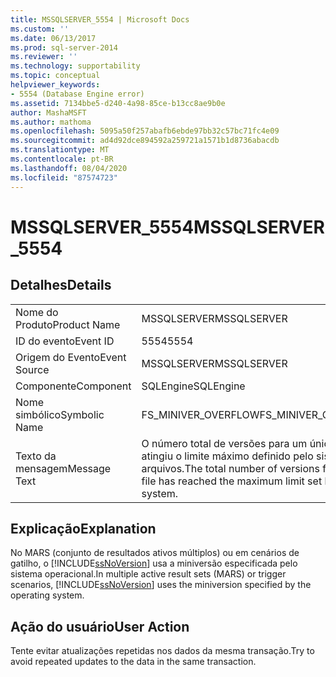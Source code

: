 ```yaml
---
title: MSSQLSERVER_5554 | Microsoft Docs
ms.custom: ''
ms.date: 06/13/2017
ms.prod: sql-server-2014
ms.reviewer: ''
ms.technology: supportability
ms.topic: conceptual
helpviewer_keywords:
- 5554 (Database Engine error)
ms.assetid: 7134bbe5-d240-4a98-85ce-b13cc8ae9b0e
author: MashaMSFT
ms.author: mathoma
ms.openlocfilehash: 5095a50f257abafb6ebde97bb32c57bc71fc4e09
ms.sourcegitcommit: ad4d92dce894592a259721a1571b1d8736abacdb
ms.translationtype: MT
ms.contentlocale: pt-BR
ms.lasthandoff: 08/04/2020
ms.locfileid: "87574723"
---
```

# <a name="mssqlserver_5554"></a><span data-ttu-id="0215c-102">MSSQLSERVER_5554</span><span class="sxs-lookup"><span data-stu-id="0215c-102">MSSQLSERVER_5554</span></span>
    
## <a name="details"></a><span data-ttu-id="0215c-103">Detalhes</span><span class="sxs-lookup"><span data-stu-id="0215c-103">Details</span></span>  
  
|||  
|-|-|  
|<span data-ttu-id="0215c-104">Nome do Produto</span><span class="sxs-lookup"><span data-stu-id="0215c-104">Product Name</span></span>|<span data-ttu-id="0215c-105">MSSQLSERVER</span><span class="sxs-lookup"><span data-stu-id="0215c-105">MSSQLSERVER</span></span>|  
|<span data-ttu-id="0215c-106">ID do evento</span><span class="sxs-lookup"><span data-stu-id="0215c-106">Event ID</span></span>|<span data-ttu-id="0215c-107">5554</span><span class="sxs-lookup"><span data-stu-id="0215c-107">5554</span></span>|  
|<span data-ttu-id="0215c-108">Origem do Evento</span><span class="sxs-lookup"><span data-stu-id="0215c-108">Event Source</span></span>|<span data-ttu-id="0215c-109">MSSQLSERVER</span><span class="sxs-lookup"><span data-stu-id="0215c-109">MSSQLSERVER</span></span>|  
|<span data-ttu-id="0215c-110">Componente</span><span class="sxs-lookup"><span data-stu-id="0215c-110">Component</span></span>|<span data-ttu-id="0215c-111">SQLEngine</span><span class="sxs-lookup"><span data-stu-id="0215c-111">SQLEngine</span></span>|  
|<span data-ttu-id="0215c-112">Nome simbólico</span><span class="sxs-lookup"><span data-stu-id="0215c-112">Symbolic Name</span></span>|<span data-ttu-id="0215c-113">FS_MINIVER_OVERFLOW</span><span class="sxs-lookup"><span data-stu-id="0215c-113">FS_MINIVER_OVERFLOW</span></span>|  
|<span data-ttu-id="0215c-114">Texto da mensagem</span><span class="sxs-lookup"><span data-stu-id="0215c-114">Message Text</span></span>|<span data-ttu-id="0215c-115">O número total de versões para um único arquivo atingiu o limite máximo definido pelo sistema de arquivos.</span><span class="sxs-lookup"><span data-stu-id="0215c-115">The total number of versions for a single file has reached the maximum limit set by the file system.</span></span>|  
  
## <a name="explanation"></a><span data-ttu-id="0215c-116">Explicação</span><span class="sxs-lookup"><span data-stu-id="0215c-116">Explanation</span></span>  
 <span data-ttu-id="0215c-117">No MARS (conjunto de resultados ativos múltiplos) ou em cenários de gatilho, o [!INCLUDE[ssNoVersion](../../includes/ssnoversion-md.md)] usa a miniversão especificada pelo sistema operacional.</span><span class="sxs-lookup"><span data-stu-id="0215c-117">In multiple active result sets (MARS) or trigger scenarios, [!INCLUDE[ssNoVersion](../../includes/ssnoversion-md.md)] uses the miniversion specified by the operating system.</span></span>  
  
## <a name="user-action"></a><span data-ttu-id="0215c-118">Ação do usuário</span><span class="sxs-lookup"><span data-stu-id="0215c-118">User Action</span></span>  
 <span data-ttu-id="0215c-119">Tente evitar atualizações repetidas nos dados da mesma transação.</span><span class="sxs-lookup"><span data-stu-id="0215c-119">Try to avoid repeated updates to the data in the same transaction.</span></span>  
  
  
